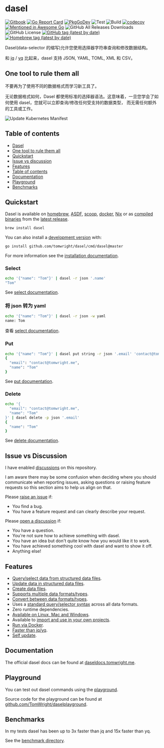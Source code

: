 # dasel

[![Gitbook](https://badges.aleen42.com/src/gitbook_1.svg)](https://daseldocs.tomwright.me)
[![Go Report Card](https://goreportcard.com/badge/github.com/TomWright/dasel)](https://goreportcard.com/report/github.com/TomWright/dasel)
[![PkgGoDev](https://pkg.go.dev/badge/github.com/tomwright/dasel)](https://pkg.go.dev/github.com/tomwright/dasel)
![Test](https://github.com/TomWright/dasel/workflows/Test/badge.svg)
![Build](https://github.com/TomWright/dasel/workflows/Build/badge.svg)
[![codecov](https://codecov.io/gh/TomWright/dasel/branch/master/graph/badge.svg)](https://codecov.io/gh/TomWright/dasel)
[![Mentioned in Awesome Go](https://awesome.re/mentioned-badge.svg)](https://github.com/avelino/awesome-go)
![GitHub All Releases Downloads](https://img.shields.io/github/downloads/TomWright/dasel/total)
![GitHub License](https://img.shields.io/github/license/TomWright/dasel)
[![GitHub tag (latest by date)](https://img.shields.io/github/v/tag/TomWright/dasel?label=latest%20release)](https://github.com/TomWright/dasel/releases/latest)
[![Homebrew tag (latest by date)](https://img.shields.io/homebrew/v/dasel)](https://formulae.brew.sh/formula/dasel)

Dasel(data-selector 的缩写)允许您使用选择器字符串查询和修改数据结构。

和 [jq](https://github.com/stedolan/jq) / [yq](https://github.com/kislyuk/yq) 比起来，dasel 支持 JSON, YAML, TOML, XML 和 CSV。

## One tool to rule them all

不要再为了使用不同的数据格式而学习新工具了。

无论数据格式如何，Dasel 都使用标准的选择器语法。这意味着，一旦您学会了如何使用 dasel，您就可以立即查询/修改任何受支持的数据类型，
而无需任何额外的工具或工作。

![Update Kubernetes Manifest](update_kubernetes.gif)

## Table of contents
* [Dasel](#dasel)
* [One tool to rule them all](#one-tool-to-rule-them-all)
* [Quickstart](#quickstart)
* [Issue vs discussion](#issue-vs-discussion)
* [Features](#features)
* [Table of contents](#table-of-contents)
* [Documentation](#documentation)
* [Playground](#playground)
* [Benchmarks](#benchmarks)

## Quickstart

Dasel is available on [homebrew](https://daseldocs.tomwright.me/installation#homebrew), [ASDF](https://daseldocs.tomwright.me/installation#asdf), [scoop](https://daseldocs.tomwright.me/installation#scoop), [docker](https://daseldocs.tomwright.me/installation#docker), [Nix](https://daseldocs.tomwright.me/installation#nix) or as [compiled binaries](https://daseldocs.tomwright.me/installation#manual) from the [latest release](https://github.com/TomWright/dasel/releases/latest).

```bash
brew install dasel
```

You can also install a [development version](https://daseldocs.tomwright.me/installation#development-version) with:
```bash
go install github.com/tomwright/dasel/cmd/dasel@master
```

For more information see the [installation documentation](https://daseldocs.tomwright.me/installation).

### Select

```bash
echo '{"name": "Tom"}' | dasel -r json '.name'
"Tom"
```

See [select documentation](https://daseldocs.tomwright.me/usage/select).

### 将 json 转为 yaml

```bash
echo '{"name": "Tom"}' | dasel -r json -w yaml
name: Tom
```

查看 [select documentation](https://daseldocs.tomwright.me/usage/select).

### Put

```bash
echo '{"name": "Tom"}' | dasel put string -r json '.email' 'contact@tomwright.me'
{
  "email": "contact@tomwright.me",
  "name": "Tom"
}
```

See [put documentation](https://daseldocs.tomwright.me/usage/put).

### Delete

```bash
echo '{
  "email": "contact@tomwright.me",
  "name": "Tom"
}' | dasel delete -p json '.email'
{
  "name": "Tom"
}
```

See [delete documentation](https://daseldocs.tomwright.me/usage/delete).

## Issue vs Discussion

I have enabled [discussions](https://github.com/TomWright/dasel/discussions) on this repository.

I am aware there may be some confusion when deciding where you should communicate when reporting issues, asking questions or raising feature requests so this section aims to help us align on that.

Please [raise an issue](https://github.com/TomWright/dasel/issues) if:
- You find a bug.
- You have a feature request and can clearly describe your request.

Please [open a discussion](https://github.com/TomWright/dasel/discussions) if:
- You have a question.
- You're not sure how to achieve something with dasel.
- You have an idea but don't quite know how you would like it to work.
- You have achieved something cool with dasel and want to show it off.
- Anything else!

## Features
- [Query/select data from structured data files](https://daseldocs.tomwright.me/usage/select).
- [Update data in structured data files](https://daseldocs.tomwright.me/usage/put).
- [Create data files](https://daseldocs.tomwright.me/usage/put#create-documents-from-scratch).
- [Supports multiple data formats/types](https://daseldocs.tomwright.me/usage/supported-file-types).
- [Convert between data formats/types](https://daseldocs.tomwright.me/notes/converting-between-formats).
- Uses a [standard query/selector syntax](https://daseldocs.tomwright.me/selectors/introduction) across all data formats.
- Zero runtime dependencies.
- [Available on Linux, Mac and Windows](https://daseldocs.tomwright.me/installation).
- Available to [import and use in your own projects](https://daseldocs.tomwright.me/use-as-a-go-package).
- [Run via Docker](https://daseldocs.tomwright.me/installation#docker).
- [Faster than jq/yq](#benchmarks).
- [Self update](https://daseldocs.tomwright.me/installation/update).

## Documentation

The official dasel docs can be found at [daseldocs.tomwright.me](https://daseldocs.tomwright.me).

## Playground

You can test out dasel commands using the [playground](https://dasel.tomwright.me).

Source code for the playground can be found at  [github.com/TomWright/daselplayground](https://github.com/TomWright/daselplayground).

## Benchmarks

In my tests dasel has been up to 3x faster than jq and 15x faster than yq.

See the [benchmark directory](./benchmark/README.md).
